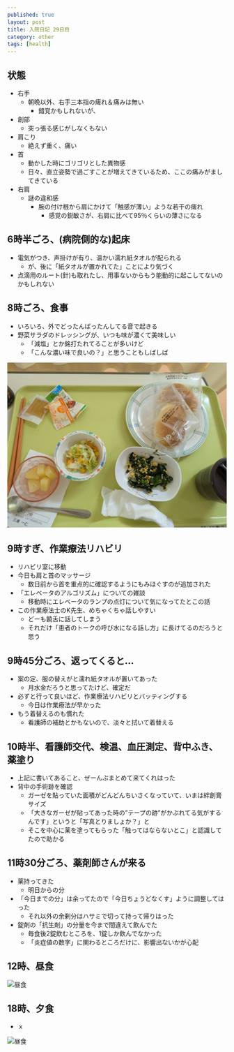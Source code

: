 ```yaml
---
published: true
layout: post
title: 入院日記 29日目
category: other
tags: [health]
---
```


## 状態

- 右手
  - 朝晩以外、右手三本指の痺れ＆痛みは無い
    - 錯覚かもしれないが、
- 創部
  - 突っ張る感じがしなくもない
- 肩こり
  - 絶えず重く、痛い
- 首
  - 動かした時にゴリゴリとした異物感
  - 日々、直立姿勢で過ごすことが増えてきているため、ここの痛みがましてきている 
- 右肩
  - 謎の違和感
    - 腕の付け根から肩にかけて「触感が薄い」ような若干の痺れ
      - 感覚の鋭敏さが、右肩に比べて95％くらいの薄さになる

## 6時半ごろ、(病院側的な)起床

- 電気がつき、声掛けが有り、温かい濡れ紙タオルが配られる
  - が、後に「紙タオルが置かれてた」ことにより気づく
- 点滴用のルート(針)も取れたし、用事ないからもう能動的に起こしてないのかもしれない

## 8時ごろ、食事

- いろいろ、外でどったんばったんしてる音で起きる
- 野菜サラダのドレッシングが、いつも味が濃くて美味しい
  - 「減塩」とか銘打たれてることが多いけど
  - 「こんな濃い味で良いの？」と思うこともしばしば

![朝食](/images/other/photos/PXL_20250701_225423355.jpg)

## 9時すぎ、作業療法リハビリ

- リハビリ室に移動
- 今日も肩と首のマッサージ
  - 数日前から首を重点的に確認するようにもみほぐすのが追加された
- 「エレベータのアルゴリズム」についての雑談
  - 移動時にエレベータのランプの点灯について気になってたとこの話
- この作業療法士のK先生、めちゃくちゃ話しやすい
  - どーも饒舌に話してしまう
  - それだけ「患者のトークの呼び水になる話し方」に長けてるのだろうと思う

## 9時45分ごろ、返ってくると…

- 案の定、服の替えがと濡れ紙タオルが置いてあった
  - 月水金だろうと思ってたけど、確定だ
- 必ずと行って良いほど、作業療法リハビリとバッティングする
  - 今日は作業療法が早かった
- もう着替えるのも慣れた
  - 看護師の補助とかもないので、淡々と拭いて着替える

## 10時半、看護師交代、検温、血圧測定、背中ふき、薬塗り

- 上記に書いてあること、ぜーんぶまとめて来てくれはった
- 背中の手術跡を確認
  - ガーゼを貼っていた面積がどんどんちいさくなっていて、いまは絆創膏サイズ
  - 「大きなガーゼが貼ってあった時の”テープの跡”がかぶれてる気がするんです」というと「写真とりましょか？」と
  - そこを中心に薬を塗ってもらった「触ってはならないとこ」と認識してたので助かる

## 11時30分ごろ、薬剤師さんが来る

- 薬持ってきた
  - 明日からの分
- 「今日までの分」は余ってたので「今日ちょうどなくす」ように調整してはった
  - それ以外の余剰分はハサミで切って持って帰りはった
- 錠剤の「抗生剤」の分量を今まで間違えて飲んでた
  - 毎食後2錠飲むところを、1錠しか飲んでなかった
  - 「炎症値の数字」に関わるところだけに、影響出ないかが心配

## 12時、昼食

![昼食](/images/other/photos/)

## 18時、夕食

- ｘ

![昼食](/images/other/photos/)

